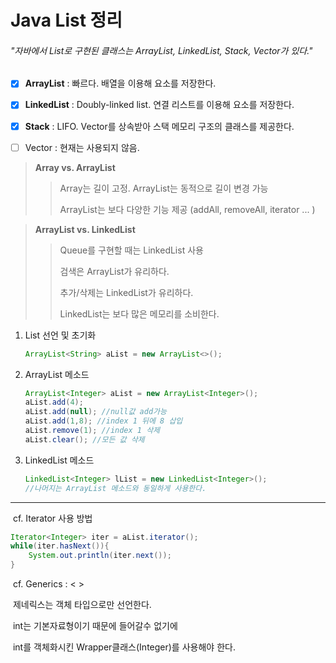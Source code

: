 # Java List 정리

###### "자바에서 List로 구현된 클래스는 ArrayList, LinkedList, Stack, Vector가 있다."

- [x] **ArrayList** : 빠르다. 배열을 이용해 요소를 저장한다.

- [x] **LinkedList** : Doubly-linked list. 연결 리스트를 이용해 요소를 저장한다.

- [x] **Stack** : LIFO. Vector를 상속받아 스택 메모리 구조의 클래스를 제공한다.

- [ ] Vector : 현재는 사용되지 않음.

  

> **Array vs. ArrayList**
>
> > Array는 길이 고정. ArrayList는 동적으로 길이 변경 가능
> >
> > ArrayList는 보다 다양한 기능 제공 (addAll, removeAll, iterator ... )



> **ArrayList vs. LinkedList**
>
> > Queue를 구현할 때는 LinkedList 사용
> >
> > 검색은 ArrayList가 유리하다.
> >
> > 추가/삭제는 LinkedList가 유리하다.
> >
> > LinkedList는 보다 많은 메모리를 소비한다.





1. List 선언 및 초기화

   ```java
   ArrayList<String> aList = new ArrayList<>();
   ```



2. ArrayList 메소드

   ```java
   ArrayList<Integer> aList = new ArrayList<Integer>();
   aList.add(4);
   aList.add(null); //null값 add가능
   aList.add(1,8); //index 1 뒤에 8 삽입
   aList.remove(1); //index 1 삭제
   aList.clear(); //모든 값 삭제
   ```

   

3. LinkedList 메소드

   ```java
   LinkedList<Integer> lList = new LinkedList<Integer>();
   //나머지는 ArrayList 메소드와 동일하게 사용한다.
   ```

   

----



​	cf. Iterator 사용 방법

```java
Iterator<Integer> iter = aList.iterator();
while(iter.hasNext()){
	System.out.println(iter.next());
}
```



​	cf. Generics : < >

​	제네릭스는 객체 타입으로만 선언한다. 

​	int는 기본자료형이기 때문에 들어갈수 없기에

​	int를 객체화시킨 Wrapper클래스(Integer)를 사용해야 한다.